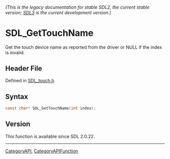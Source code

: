 ###### (This is the legacy documentation for stable SDL2, the current stable version; [SDL3](https://wiki.libsdl.org/SDL3/) is the current development version.)
# SDL_GetTouchName

Get the touch device name as reported from the driver or NULL if the index is invalid.

## Header File

Defined in [SDL_touch.h](https://github.com/libsdl-org/SDL/blob/SDL2/include/SDL_touch.h)

## Syntax

```c
const char* SDL_GetTouchName(int index);

```

## Version

This function is available since SDL 2.0.22.

----
[CategoryAPI](CategoryAPI), [CategoryAPIFunction](CategoryAPIFunction)


